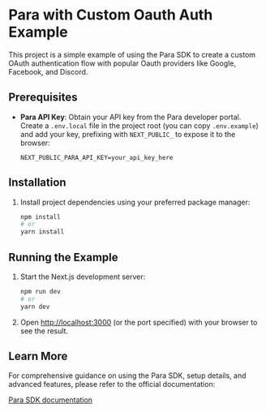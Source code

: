 # Para with Custom Oauth Auth Example

This project is a simple example of using the Para SDK to create a custom OAuth authentication flow with popular Oauth
providers like Google, Facebook, and Discord.

## Prerequisites

- **Para API Key**: Obtain your API key from the Para developer portal. Create a `.env.local` file in the project root
  (you can copy `.env.example`) and add your key, prefixing with `NEXT_PUBLIC_` to expose it to the browser:
  ```env
  NEXT_PUBLIC_PARA_API_KEY=your_api_key_here
  ```

## Installation

1.  Install project dependencies using your preferred package manager:
    ```bash
    npm install
    # or
    yarn install
    ```

## Running the Example

1.  Start the Next.js development server:
    ```bash
    npm run dev
    # or
    yarn dev
    ```
2.  Open [http://localhost:3000](https://www.google.com/search?q=http://localhost:3000) (or the port specified) with
    your browser to see the result.

## Learn More

For comprehensive guidance on using the Para SDK, setup details, and advanced features, please refer to the official
documentation:

[Para SDK documentation](https://docs.usepara.com/welcome)

